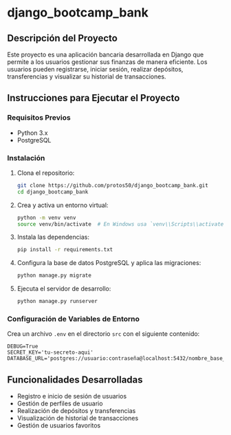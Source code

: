 # django_bootcamp_bank

## Descripción del Proyecto
Este proyecto es una aplicación bancaria desarrollada en Django que permite a los usuarios gestionar sus finanzas de manera eficiente. Los usuarios pueden registrarse, iniciar sesión, realizar depósitos, transferencias y visualizar su historial de transacciones.

## Instrucciones para Ejecutar el Proyecto

### Requisitos Previos
- Python 3.x
- PostgreSQL

### Instalación
1. Clona el repositorio:
   ```bash
   git clone https://github.com/protos50/django_bootcamp_bank.git
   cd django_bootcamp_bank
   ```

2. Crea y activa un entorno virtual:
   ```bash
   python -m venv venv
   source venv/bin/activate  # En Windows usa `venv\\Scripts\\activate`
   ```

3. Instala las dependencias:
   ```bash
   pip install -r requirements.txt
   ```

4. Configura la base de datos PostgreSQL y aplica las migraciones:
   ```bash
   python manage.py migrate
   ```

5. Ejecuta el servidor de desarrollo:
   ```bash
   python manage.py runserver
   ```

### Configuración de Variables de Entorno
Crea un archivo `.env` en el directorio `src` con el siguiente contenido:
```
DEBUG=True
SECRET_KEY='tu-secreto-aqui'
DATABASE_URL='postgres://usuario:contraseña@localhost:5432/nombre_base_datos'
```

## Funcionalidades Desarrolladas
- Registro e inicio de sesión de usuarios
- Gestión de perfiles de usuario
- Realización de depósitos y transferencias
- Visualización de historial de transacciones
- Gestión de usuarios favoritos

